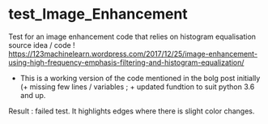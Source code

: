 # test_Image_Enhancement
Test for an image enhancement code that relies on histogram equalisation
source idea / code ! https://123machinelearn.wordpress.com/2017/12/25/image-enhancement-using-high-frequency-emphasis-filtering-and-histogram-equalization/

- This is a working version of the code mentioned in the bolg post initially (+ missing few lines / variables ; + updated fundtion to suit python 3.6 and up.

Result : failed test. It highlights edges where there is slight color changes.
